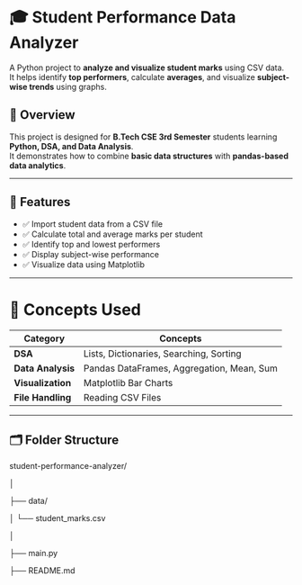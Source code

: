 # 🎓 Student Performance Data Analyzer

A Python project to **analyze and visualize student marks** using CSV data.  
It helps identify **top performers**, calculate **averages**, and visualize **subject-wise trends** using graphs.

## 📘 Overview
This project is designed for **B.Tech CSE 3rd Semester** students learning **Python, DSA, and Data Analysis**.  
It demonstrates how to combine **basic data structures** with **pandas-based data analytics**.

---

## 🧩 Features
- ✅ Import student data from a CSV file  
- ✅ Calculate total and average marks per student  
- ✅ Identify top and lowest performers  
- ✅ Display subject-wise performance  
- ✅ Visualize data using Matplotlib  

---

# 🧠 Concepts Used
| Category | Concepts |
|-----------|-----------|
| **DSA** | Lists, Dictionaries, Searching, Sorting |
| **Data Analysis** | Pandas DataFrames, Aggregation, Mean, Sum |
| **Visualization** | Matplotlib Bar Charts |
| **File Handling** | Reading CSV Files |

---

## 🗂️ Folder Structure
student-performance-analyzer/

│

├── data/

│ └── student_marks.csv

│

├── main.py

├── README.md

